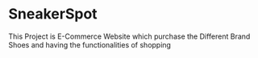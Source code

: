 # SneakerSpot
This Project is E-Commerce Website which purchase the Different Brand Shoes and having the functionalities of shopping 
